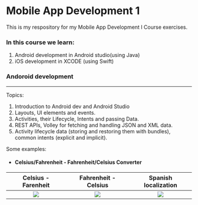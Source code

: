 # Mobile App Development 1 
This is my respository for my Mobile App Development I Course exercises.

### In this course we learn: 
1. Android development in Android studio(using Java)
2. iOS development in XCODE (using Swift)


### Andoroid development 
---

Topics: 

1. Introduction to Android dev and Android Studio
2. Layouts, UI elements and events.
3. Activities, their Lifecycle, Intents and passing Data.
4. REST APIs, Volley for fetching and handling JSON and XML data. 
5. Activity lifecycle data (storing and restoring them with bundles), common intents (explicit and implicit).


Some examples:

- #### Celsius/Fahrenheit - Fahrenheit/Celsius Converter

Celsius - Farenheit | Fahrenheit - Celsius | Spanish localization
:-------------------:|:--------------------:|:-----------------------:
![](https://github.com/TomasGlavina/MobileAppDev1/tree/main/Converter/converter-cel.png) | ![](https://github.com/TomasGlavina/MobileAppDev1/tree/main/Converter/converter-far.png) | ![](https://github.com/TomasGlavina/MobileAppDev1/tree/main/Converter/converter-spa.png)
